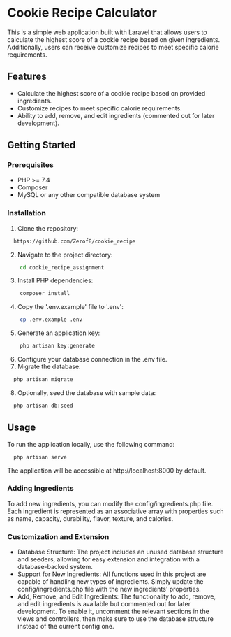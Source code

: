 # Cookie Recipe Calculator

This is a simple web application built with Laravel that allows users to calculate the highest score of a cookie recipe based on given ingredients. Additionally, users can receive customize recipes to meet specific calorie requirements.

## Features

- Calculate the highest score of a cookie recipe based on provided ingredients.
- Customize recipes to meet specific calorie requirements.
- Ability to add, remove, and edit ingredients (commented out for later development).

## Getting Started

### Prerequisites

- PHP >= 7.4
- Composer
- MySQL or any other compatible database system

### Installation

1. Clone the repository:

```bash
  https://github.com/Zerof8/cookie_recipe
```
2. Navigate to the project directory:
```bash
    cd cookie_recipe_assignment
```
3. Install PHP dependencies:
```bash
    composer install
```
4. Copy the '.env.example' file to '.env':
```bash
    cp .env.example .env
```
5. Generate an application key:
```bash
    php artisan key:generate
```
6. Configure your database connection in the .env file.
7. Migrate the database:
```bash
  php artisan migrate
```
8. Optionally, seed the database with sample data:
```bash
  php artisan db:seed
```

## Usage

To run the application locally, use the following command:
```bash
  php artisan serve
```
The application will be accessible at http://localhost:8000 by default.

### Adding Ingredients
To add new ingredients, you can modify the config/ingredients.php file.
Each ingredient is represented as an associative array with properties such as name, capacity, durability, flavor, texture, and calories.

### Customization and Extension
- Database Structure: The project includes an unused database structure and seeders, allowing for easy extension and integration with a database-backed system.
- Support for New Ingredients: All functions used in this project are capable of handling new types of ingredients. Simply update the config/ingredients.php file with the new ingredients' properties.
- Add, Remove, and Edit Ingredients: The functionality to add, remove, and edit ingredients is available but commented out for later development. To enable it, uncomment the relevant sections in the views and controllers, then make sure to use the database structure instead of the current config one.
